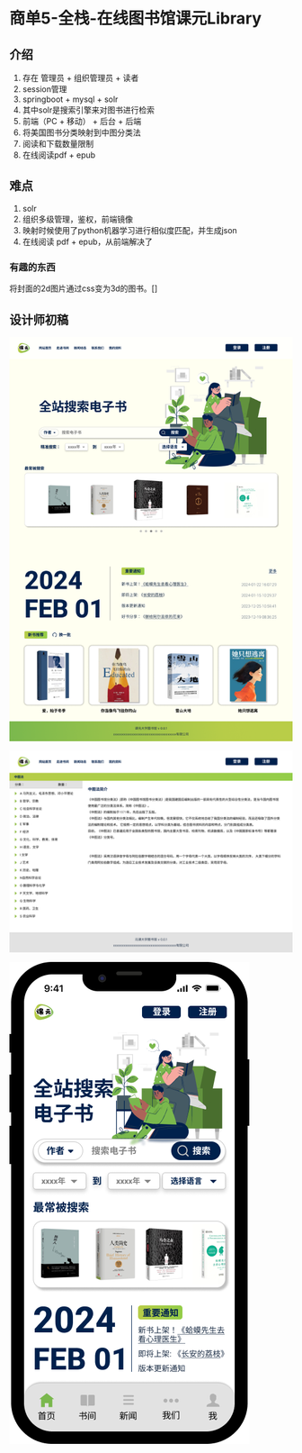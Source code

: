 # 商单5-全栈-在线图书馆课元Library

## 介绍

1. 存在 管理员 + 组织管理员 + 读者
2. session管理
3. springboot + mysql + solr
4. 其中solr是搜索引擎来对图书进行检索
5. 前端（PC + 移动） + 后台 + 后端
6. 将美国图书分类映射到中图分类法
7. 阅读和下载数量限制
8. 在线阅读pdf + epub

## 难点
1. solr
2. 组织多级管理，鉴权，前端镜像
3. 映射时候使用了python机器学习进行相似度匹配，并生成json
4. 在线阅读 pdf + epub，从前端解决了

### 有趣的东西
将封面的2d图片通过css变为3d的图书。[]

## 设计师初稿
![alt text](attachments/商单5-全栈-在线图书馆课元Library/image.png)

![alt text](attachments/商单5-全栈-在线图书馆课元Library/image-2.png)

![alt text](attachments/商单5-全栈-在线图书馆课元Library/image-1.png)